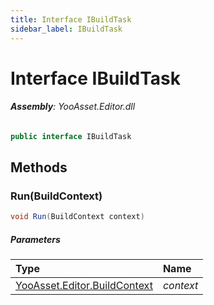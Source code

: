 ```yaml
---
title: Interface IBuildTask
sidebar_label: IBuildTask
---
```

# Interface IBuildTask


###### **Assembly**: YooAsset.Editor.dll

```csharp title="Declaration"
public interface IBuildTask
```
## Methods
### Run(BuildContext)


```csharp title="Declaration"
void Run(BuildContext context)
```

##### Parameters

| Type | Name |
|:--- |:--- |
| [YooAsset.Editor.BuildContext](../YooAsset.Editor/BuildContext.md) | *context* |

